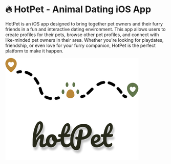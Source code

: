 # 🔥 HotPet - Animal Dating iOS App

HotPet is an iOS app designed to bring together pet owners and their furry friends in a fun and interactive dating environment.
This app allows users to create profiles for their pets, browse other pet profiles, and connect with like-minded pet owners in their area.
Whether you're looking for playdates, friendship, or even love for your furry companion, HotPet is the perfect platform to make it happen.

![HotPet Logo](Hotpet/Assets.xcassets/logo.imageset/main_logo.png)
